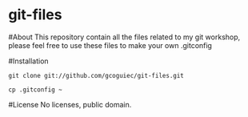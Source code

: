 git-files
=========

#About
This repository contain all the files related to my git workshop, please feel free to use these files to make your own .gitconfig

#Installation

	git clone git://github.com/gcoguiec/git-files.git

	cp .gitconfig ~

#License
No licenses, public domain.
